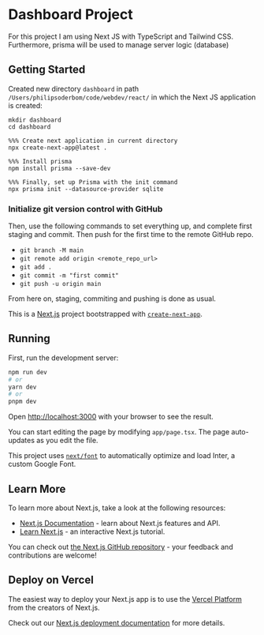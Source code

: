 # Dashboard Project

For this project I am using Next JS with TypeScript and Tailwind CSS. Furthermore, prisma will be used to manage server logic (database)

## Getting Started

Created new directory `dashboard` in path `/Users/philipsoderbom/code/webdev/react/` in which the Next JS application is created:

```
mkdir dashboard
cd dashboard

%%% Create next application in current directory
npx create-next-app@latest .

%%% Install prisma
npm install prisma --save-dev

%%% Finally, set up Prisma with the init command
npx prisma init --datasource-provider sqlite
```

### Initialize git version control with GitHub

Then, use the following commands to set everything up, and complete first staging and commit. Then push for the first time to the remote GitHub repo.

- `git branch -M main`
- `git remote add origin <remote_repo_url>`
- `git add .`
- `git commit -m "first commit"`
- `git push -u origin main`

From here on, staging, commiting and pushing is done as usual.

This is a [Next.js](https://nextjs.org/) project bootstrapped with [`create-next-app`](https://github.com/vercel/next.js/tree/canary/packages/create-next-app).

## Running

First, run the development server:

```bash
npm run dev
# or
yarn dev
# or
pnpm dev
```

Open [http://localhost:3000](http://localhost:3000) with your browser to see the result.

You can start editing the page by modifying `app/page.tsx`. The page auto-updates as you edit the file.

This project uses [`next/font`](https://nextjs.org/docs/basic-features/font-optimization) to automatically optimize and load Inter, a custom Google Font.

## Learn More

To learn more about Next.js, take a look at the following resources:

- [Next.js Documentation](https://nextjs.org/docs) - learn about Next.js features and API.
- [Learn Next.js](https://nextjs.org/learn) - an interactive Next.js tutorial.

You can check out [the Next.js GitHub repository](https://github.com/vercel/next.js/) - your feedback and contributions are welcome!

## Deploy on Vercel

The easiest way to deploy your Next.js app is to use the [Vercel Platform](https://vercel.com/new?utm_medium=default-template&filter=next.js&utm_source=create-next-app&utm_campaign=create-next-app-readme) from the creators of Next.js.

Check out our [Next.js deployment documentation](https://nextjs.org/docs/deployment) for more details.
